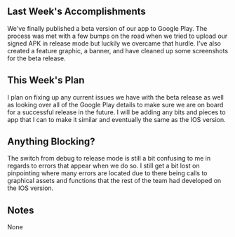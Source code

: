 ## Last Week's Accomplishments

We've finally published a beta version of our app to Google Play. The process was met with a few 
bumps on the road when we tried to upload our signed APK in release mode but luckily we overcame 
that hurdle. I've also created a feature graphic, a banner, and have cleaned up some screenshots for 
the beta release.

## This Week's Plan

I plan on fixing up any current issues we have with the beta release as well as looking over all of 
the Google Play details to make sure we are on board for a successful release in the future. I will 
be adding any bits and pieces to app that I can to make it similar and eventually the same as the 
IOS version.

## Anything Blocking?

The switch from debug to release mode is still a bit confusing to me in regards to errors that appear 
when we do so. I still get a bit lost on pinpointing where many errors are located due to there being 
calls to graphical assets and functions that the rest of the team had developed on the IOS version.

## Notes

None
